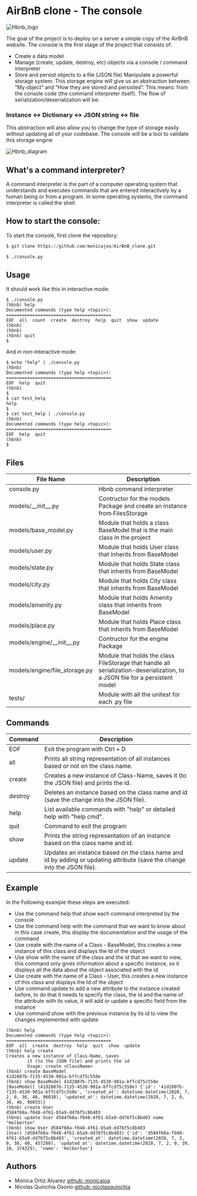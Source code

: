 # AirBnB clone - The console

![Hbnb_logo](https://holbertonintranet.s3.amazonaws.com/uploads/medias/2018/6/65f4a1dd9c51265f49d0.png?X-Amz-Algorithm=AWS4-HMAC-SHA256&X-Amz-Credential=AKIARDDGGGOUWMNL5ANN%2F20200702%2Fus-east-1%2Fs3%2Faws4_request&X-Amz-Date=20200702T055729Z&X-Amz-Expires=86400&X-Amz-SignedHeaders=host&X-Amz-Signature=9c4622f8d339618c7e44709c3c8066b8166c741362e2e4adeaef351756002f30.jpg)

The goal of the project is to deploy on a server a simple copy of the AirBnB website.
The console is the first stage of the project that consists of:

- Create a data model
- Manage (create, update, destroy, etc) objects via a console / command interpreter
- Store and persist objects to a file (JSON file)
  Manipulate a powerful storage system. This storage engine will give us an abstraction between “My object” and “How they are stored and persisted”. This means: from the console code (the command interpreter itself). The flow of serialization/deserialization will be:

### Instance <-> Dictionary <-> JSON string <-> file

This abstraction will also allow you to change the type of storage easily without updating all of your codebase.
The console will be a tool to validate this storage engine

![Hbnb_diagram](https://holbertonintranet.s3.amazonaws.com/uploads/medias/2018/6/815046647d23428a14ca.png?X-Amz-Algorithm=AWS4-HMAC-SHA256&X-Amz-Credential=AKIARDDGGGOUWMNL5ANN%2F20200702%2Fus-east-1%2Fs3%2Faws4_request&X-Amz-Date=20200702T055729Z&X-Amz-Expires=86400&X-Amz-SignedHeaders=host&X-Amz-Signature=2bbf5d26455d6a0beb55d61637a55d7d457df6a389954e597f7a8278f98b168d.jpg)

## What's a command interpreter?

A command interpreter is the part of a computer operating system that understands and executes commands that are entered interactively by a human being or from a program. In some operating systems, the command interpreter is called the shell.

## How to start the console:

To start the console, first clone the repository:

```Python
$ git clone https://github.com/monicajoa/AirBnB_clone.git
```

```bash
$ ./console.py
```

## Usage

It should work like this in interactive mode:

```python3
$ ./console.py
(hbnb) help
Documented commands (type help <topic>):
========================================
EOF  all  count  create  destroy  help  quit  show  update
(hbnb)
(hbnb)
(hbnb) quit
$
```

And in non-interactive mode:

```python3
$ echo "help" | ./console.py
(hbnb)
Documented commands (type help <topic>):
========================================
EOF  help  quit
(hbnb)
$
$ cat test_help
help
$
$ cat test_help | ./console.py
(hbnb)
Documented commands (type help <topic>):
========================================
EOF  help  quit
(hbnb)
$
```

## Files

| File Name                     | Description                                                                                                                  |
| ----------------------------- | ---------------------------------------------------------------------------------------------------------------------------- |
| console.py                    | Hbnb command interpreter                                                                                                     |
| models/\_\_init\_\_.py        | Contructor for the models Package and create an instance from FilesStorage                                                   |
| models/base_model.py          | Module that holds a class BaseModel that is the main class in the project                                                    |
| models/user.py                | Module that holds User class that inherits from BaseModel                                                                    |
| models/state.py               | Module that holds State class that inherits from BaseModel                                                                   |
| models/city.py                | Module that holds City class that inherits from BaseModel                                                                    |
| models/amenity.py             | Module that holds Amenity class that inherits from BaseModel                                                                 |
| models/place.py               | Module that holds Place class that inherits from BaseModel                                                                   |
| models/engine/\_\_init\_\_.py | Contructor for the engine Package                                                                                            |
| models/engine/file_storage.py | Module that holds the class FileStorage that handle all serialization-deserialization, to a JSON file for a persistent model |
| tests/                        | Module with all the unitest for each .py file                                                                                |

## Commands

| Command | Description                                                                                                              |
| ------- | ------------------------------------------------------------------------------------------------------------------------ |
| EOF     | Exit the program with Ctrl + D                                                                                           |
| all     | Prints all string representation of all instances based or not on the class name.                                        |
| create  | Creates a new instance of Class-Name, saves it (to the JSON file) and prints the id.                                     |
| destroy | Deletes an instance based on the class name and id (save the change into the JSON file).                                 |
| help    | List available commands with "help" or detailed help with "help cmd".                                                    |
| quit    | Command to exit the program                                                                                              |
| show    | Prints the string representation of an instance based on the class name and id.                                          |
| update  | Updates an instance based on the class name and id by adding or updating attribute (save the change into the JSON file). |

## Example

In the Following example these steps are executed:

- Use the command help that show each command interpreted by the console
- Use the command help with the command that we want to know about in this case create, this display the documentation and the usage of the command
- Use create with the name of a Class - BaseModel, this creates a new instance of this class and displays the Id of the object
- Use show with the name of the class and the id that we want to view, this command only gives information about a specific instance, so it displays all the data about the object associated with the id
- Use create with the name of a Class - User, this creates a new instance of this class and displays the Id of the object
- Use command update to add a new attribute to the instance created before, to do that it needs to specify the class, the id and the name of the attribute with its value, it will add or update a specific field from the instance
- Use command show with the previous instance by its id to view the changes implemented with update

```python3
(hbnb) help
Documented commands (type help <topic>):
========================================
EOF  all  create  destroy  help  quit  show  update
(hbnb) help create
Creates a new instance of Class-Name, saves
        it (to the JSON file) and prints the id
        Usage: create <ClassName>
(hbnb) create BaseModel
41d2807b-7135-4530-901a-bffcd75c550e
(hbnb) show BaseModel 41d2807b-7135-4530-901a-bffcd75c550e
[BaseModel] (41d2807b-7135-4530-901a-bffcd75c550e) {'id': '41d2807b-7135-4530-901a-bffcd75c550e', 'created_at': datetime.datetime(2020, 7, 2, 0, 36, 46, 96038), 'updated_at': datetime.datetime(2020, 7, 2, 0, 36, 46, 96055)}
(hbnb) create User
d584f68a-f048-4f61-b5a9-dd76f5c8b403
(hbnb) update User d584f68a-f048-4f61-b5a9-dd76f5c8b403 name "Holberton"
(hbnb) show User d584f68a-f048-4f61-b5a9-dd76f5c8b403
[User] (d584f68a-f048-4f61-b5a9-dd76f5c8b403) {'id': 'd584f68a-f048-4f61-b5a9-dd76f5c8b403', 'created_at': datetime.datetime(2020, 7, 2, 0, 38, 40, 457280), 'updated_at': datetime.datetime(2020, 7, 2, 0, 39, 10, 374325), 'name': 'Holberton'}
```

## Authors

- Monica Ortiz Alvarez [github: monicajoa][1]
- Nicolas Quinchia Osorio [github: nicolasquinchia][2]

[1]: https://github.com/monicajoa
[2]: https://github.com/nicolasquinchia
